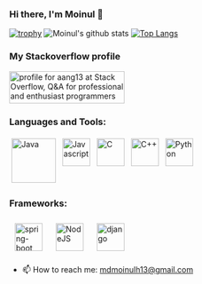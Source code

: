 ### Hi there, I'm Moinul 👋

<!--
**aang13/aang13** is a ✨ _special_ ✨ repository because its `README.md` (this file) appears on your GitHub profile.
Here are some ideas to get you started:
- 🔭 I’m currently working on ...
- 🌱 I’m currently learning ...
- 👯 I’m looking to collaborate on ...
- 🤔 I’m looking for help with ...
- 💬 Ask me about ...
- 📫 How to reach me: ...
- 😄 Pronouns: ...
- ⚡ Fun fact: ...
-->
[![trophy](https://github-profile-trophy.vercel.app/?username=aang13)](https://github.com/ryo-ma/github-profile-trophy)
![Moinul's github stats](https://github-readme-stats.vercel.app/api?username=aang13&count_private=true)
[![Top Langs](https://github-readme-stats.vercel.app/api/top-langs/?username=aang13&langs_count=14&hide=html,css,scss&layout=compact)](https://github.com/aang13/github-readme-stats)

### My Stackoverflow profile

<a href="https://stackoverflow.com/users/11940561/aang13"><img src="https://stackoverflow.com/users/flair/11940561.png?" width="208" height="58" alt="profile for aang13 at Stack Overflow, Q&amp;A for professional and enthusiast programmers" title="profile for aang13 at Stack Overflow, Q&amp;A for professional and enthusiast programmers"></a>

### Languages and Tools:
<p align="left">
<img 
     src="https://images.vexels.com/media/users/3/166401/isolated/preview/b82aa7ac3f736dd78570dd3fa3fa9e24-java-programming-language-icon-by-vexels.png" 
     alt="Java" height="80" style="vertical-align:top; margin:4px">
<img 
     src="https://www.freepnglogos.com/uploads/javascript-png/javascript-vector-logo-yellow-png-transparent-javascript-vector-12.png" 
     alt="Javascript" height="50" style="vertical-align:top; margin:4px">
<img 
     src="https://cdn.iconscout.com/icon/free/png-512/c-programming-569564.png" 
     alt="C" height="50" style="vertical-align:top; margin:4px">
<img 
     src="https://img.icons8.com/color/452/c-plus-plus-logo.png" 
     alt="C++" height="50" style="vertical-align:top; margin:4px"> 
 <img 
     src="https://cdn3.iconfinder.com/data/icons/logos-and-brands-adobe/512/267_Python-512.png" 
     alt="Python" height="50" style="vertical-align:top; margin:4px">
<!--  <img 
     src="https://bashlogo.com/img/logo/jpg/full_colored_dark.jpg" 
     alt="Bash" height="50" style="vertical-align:top; margin:4px"> -->
<!--  <img 
     src="https://upload.wikimedia.org/wikipedia/commons/thumb/4/4f/Icon-Vim.svg/1200px-Icon-Vim.svg.png" 
     alt="Vim" height="50" style="vertical-align:top; margin:4px"> -->
<!--   <img 
     src="https://www.w3.org/html/logo/downloads/HTML5_Logo_512.png" 
     alt="HTML" height="50" style="vertical-align:top; margin:4px">
  <img 
     src="https://upload.wikimedia.org/wikipedia/commons/thumb/d/d5/CSS3_logo_and_wordmark.svg/1200px-CSS3_logo_and_wordmark.svg.png" 
     alt="CSS" height="50" style="vertical-align:top; margin:4px">
  <img 
     src="https://getbootstrap.com/docs/4.0/assets/brand/bootstrap-social-logo.png" 
     alt="Bootstrap" height="50" style="vertical-align:top; margin:4px"> -->
</p>

### Frameworks:
<p align="left">
<img 
     src="https://dzone.com/storage/temp/12434118-spring-boot-logo.png" 
     alt="spring-boot" height="50" style="vertical-align:top; margin:10px">
<img 
     src="https://www.logolynx.com/images/logolynx/08/08bc1e1ab432c9d956566b235925dd47.png" 
     alt="NodeJS" height="50" style="vertical-align:top; margin:10px">
<!-- <img 
     src="https://transang.me/content/images/2019/11/ExpressJS.png"
     alt="expressJS" height="50" style="vertical-align:top; margin:10px"> -->
<img 
     src="https://www.vhv.rs/dpng/d/443-4430861_django-python-logo-png-png-download-django-python.png" 
     alt="django" height="50" style="vertical-align:top; margin:10px"> 
</p>


<!--  🌱 I’m currently learning Node.js and working on some other projects. -->


- 📫 How to reach me: mdmoinulh13@gmail.com

